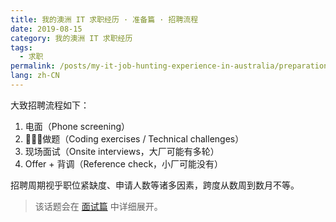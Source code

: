 ```yaml
---
title: 我的澳洲 IT 求职经历 · 准备篇 · 招聘流程
date: 2019-08-15
category: 我的澳洲 IT 求职经历
tags:
  - 求职
permalink: /posts/my-it-job-hunting-experience-in-australia/preparation/recruitment-process
lang: zh-CN
---
```


大致招聘流程如下：

1. 电面（Phone screening）
2. 做题（Coding exercises / Technical challenges）
3. 现场面试（Onsite interviews，大厂可能有多轮）
4. Offer + 背调（Reference check，小厂可能没有）

招聘周期视乎职位紧缺度、申请人数等诸多因素，跨度从数周到数月不等。

> 该话题会在 [面试篇](../3-interviews/index.md) 中详细展开。
